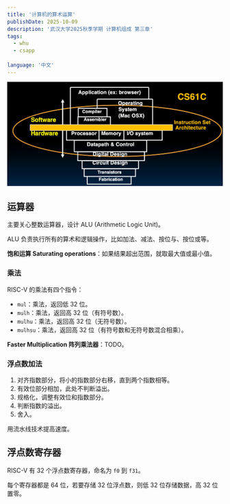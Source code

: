 ```yaml
---
title: '计算机的算术运算'
publishDate: 2025-10-09
description: '武汉大学2025秋季学期 计算机组成 第三章'
tags:
  - whu
  - csapp

language: '中文'
---
```


![img-01](./img-01.png)

## 运算器

主要关心整数运算器，设计 ALU (Arithmetic Logic Unit)。

ALU 负责执行所有的算术和逻辑操作，比如加法、减法、按位与、按位或等。

**饱和运算 Saturating operations**：如果结果超出范围，就取最大值或最小值。



### 乘法

RISC-V 的乘法有四个指令：

- `mul`：乘法，返回低 32 位。
- `mulh`：乘法，返回高 32 位（有符号数）。
- `mulhu`：乘法，返回高 32 位（无符号数）。
- `mulhsu`：乘法，返回高 32 位（有符号数和无符号数混合相乘）。

**Faster Multiplication 阵列乘法器**：TODO。

### 浮点数加法

1. 对齐指数部分，将小的指数部分右移，直到两个指数相等。
2. 有效位部分相加，此处不判断溢出。
3. 规格化，调整有效位和指数部分。
4. 判断指数的溢出。
5. 舍入。

用流水线技术提高速度。



## 浮点数寄存器

RISC-V 有 32 个浮点数寄存器，命名为 `f0` 到 `f31`。

每个寄存器都是 64 位，若要存储 32 位浮点数，则低 32 位存储数据，高 32 位置零。





































